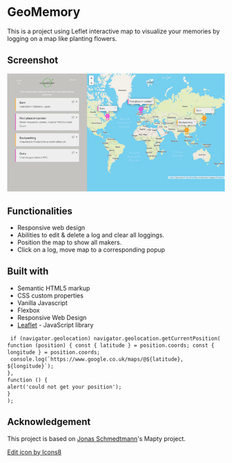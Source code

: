 # GeoMemory

This is a project using Leflet interactive map to visualize your memories by logging on a map like planting flowers.

## Screenshot

![](images/screenshot.png)

## Functionalities

- Responsive web design
- Abilities to edit & delete a log and clear all loggings.
- Position the map to show all makers.
- Click on a log, move map to a corresponding popup

## Built with

- Semantic HTML5 markup
- CSS custom properties
- Vanilla Javascript
- Flexbox
- Responsive Web Design
- [Leaflet](https://leafletjs.com/) - JavaScript library

```JS
 if (navigator.geolocation) navigator.geolocation.getCurrentPosition( function (position) { const { latitude } = position.coords; const { longitude } = position.coords;
 console.log(`https://www.google.co.uk/maps/@${latitude}, ${longitude}`);
},
function () {
alert('could not get your position');
}
);
```

## Acknowledgement

This project is based on [Jonas Schmedtmann](https://github.com/jonasschmedtmann)'s Mapty project.

<a href="https://icons8.com/icon/86373/edit">Edit icon by Icons8</a>
